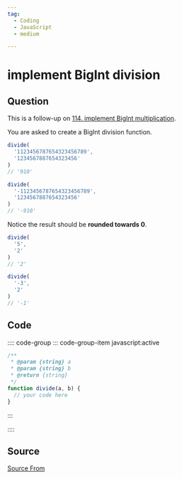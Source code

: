 ```yaml
---
tag:
  - Coding
  - JavaScript
  - medium

---
```

  
# implement BigInt division

## Question
This is a follow-up on [114\. implement BigInt multiplication](https://bigfrontend.dev/problem/implement-BigInt-multiplication).

You are asked to create a BigInt division function.

```js
divide(
  '1123456787654323456789', 
  '1234567887654323456'
)
// '910'

divide(
  '-1123456787654323456789', 
  '1234567887654323456'
)
// '-910'
```

Notice the result should be **rounded towards 0**.

```js
divide(
  '5', 
  '2'
)
// '2'

divide(
  '-3', 
  '2'
)
// '-1'
```

## Code
:::: code-group
::: code-group-item javascript:active
```javascript
/**
 * @param {string} a
 * @param {string} b
 * @return {string}
 */
function divide(a, b) {
  // your code here
}
```
:::
    
::::



##  Source
[Source From](https://bigfrontend.dev/problem/implement-BigInt-division)

  